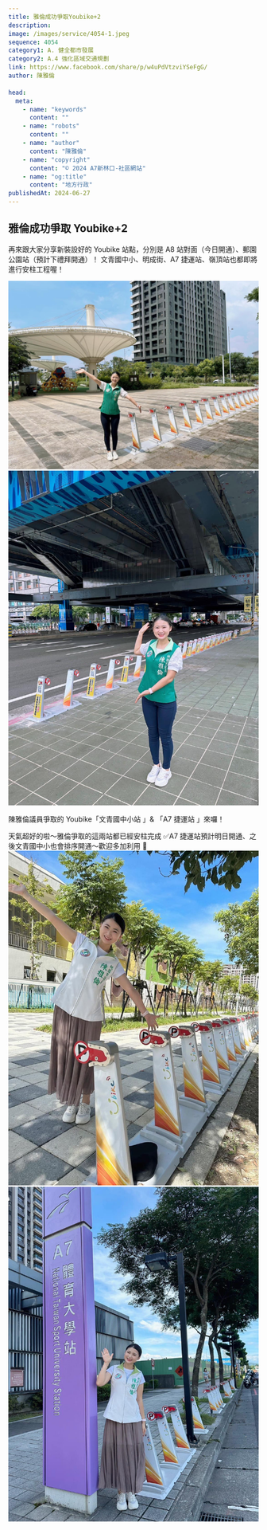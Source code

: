 ```yaml
---
title: 雅倫成功爭取Youbike+2
description:
image: /images/service/4054-1.jpeg
sequence: 4054
category1: A. 健全都市發展
category2: A.4 強化區域交通規劃
link: https://www.facebook.com/share/p/w4uPdVtzviYSeFgG/
author: 陳雅倫

head:
  meta:
    - name: "keywords"
      content: ""
    - name: "robots"
      content: ""
    - name: "author"
      content: "陳雅倫"
    - name: "copyright"
      content: "© 2024 A7新林口-社區網站"
    - name: "og:title"
      content: "地方行政"
publishedAt: 2024-06-27
---
```


## 雅倫成功爭取 Youbike+2

再來跟大家分享新裝設好的 Youbike 站點，分別是 A8 站對面（今日開通）、郵園公園站（預計下禮拜開通）！
文青國中小、明成街、A7 捷運站、嶺頂站也都即將進行安柱工程喔！

![s4054-1.jpeg](/images/service/s4054-1.jpeg)
![s4054-2.jpeg](/images/service/s4054-2.jpeg)

陳雅倫議員爭取的 Youbike「文青國中小站 」& 「A7 捷運站 」來囉！

天氣超好的啦～雅倫爭取的這兩站都已經安柱完成 ✅A7 捷運站預計明日開通、之後文青國中小也會排序開通～歡迎多加利用 🥰
![s4054-3.jpeg](/images/service/s4054-3.jpeg)
![s4054-4.jpeg](/images/service/s4054-4.jpeg)
